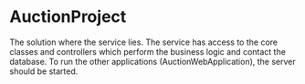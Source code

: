 # AuctionProject
The solution where the service lies. The service has access to the core classes and controllers
which perform the business logic and contact the database. To run the other applications (AuctionWebApplication), the
server should be started.
